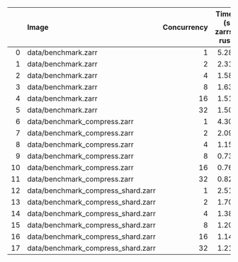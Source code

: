 |    | Image                              |   Concurrency |   Time (s)<br>zarrs<br>rust |   <br>tensorstore<br>python |   <br>zarr<br>python |   <br>zarr<br>dask<br>python |   Memory (GB)<br>zarrs<br>rust |   <br>tensorstore<br>python |   <br>zarr<br>python |   <br>zarr<br>dask<br>python |
|---:|:-----------------------------------|--------------:|----------------------------:|----------------------------:|---------------------:|-----------------------------:|-------------------------------:|----------------------------:|---------------------:|-----------------------------:|
|  0 | data/benchmark.zarr                |             1 |                        5.28 |                        6.07 |                 5.56 |                         5.85 |                           0.04 |                        0.17 |                 0.15 |                         0.18 |
|  1 | data/benchmark.zarr                |             2 |                        2.31 |                        3.52 |                 3.09 |                         3.48 |                           0.07 |                        0.23 |                 0.23 |                         0.25 |
|  2 | data/benchmark.zarr                |             4 |                        1.58 |                        2.50 |                 2.73 |                         3.14 |                           0.13 |                        0.36 |                 0.35 |                         0.38 |
|  3 | data/benchmark.zarr                |             8 |                        1.63 |                        2.20 |                 2.96 |                         3.32 |                           0.25 |                        0.46 |                 0.62 |                         0.64 |
|  4 | data/benchmark.zarr                |            16 |                        1.51 |                        2.22 |                 2.88 |                         3.25 |                           0.50 |                        0.86 |                 1.08 |                         1.10 |
|  5 | data/benchmark.zarr                |            32 |                        1.50 |                        2.26 |                 2.89 |                         3.23 |                           0.77 |                        1.61 |                 2.13 |                         1.97 |
|  6 | data/benchmark_compress.zarr       |             1 |                        4.30 |                        6.76 |                 6.04 |                         6.31 |                           0.05 |                        0.19 |                 0.17 |                         0.20 |
|  7 | data/benchmark_compress.zarr       |             2 |                        2.09 |                        3.65 |                 3.70 |                         3.94 |                           0.09 |                        0.25 |                 0.25 |                         0.32 |
|  8 | data/benchmark_compress.zarr       |             4 |                        1.15 |                        2.51 |                 2.65 |                         2.77 |                           0.17 |                        0.39 |                 0.49 |                         0.47 |
|  9 | data/benchmark_compress.zarr       |             8 |                        0.73 |                        2.04 |                 2.38 |                         2.62 |                           0.31 |                        0.59 |                 0.79 |                         0.81 |
| 10 | data/benchmark_compress.zarr       |            16 |                        0.76 |                        2.13 |                 2.38 |                         2.73 |                           0.54 |                        0.92 |                 1.20 |                         1.23 |
| 11 | data/benchmark_compress.zarr       |            32 |                        0.82 |                        2.14 |                 2.48 |                         2.84 |                           0.79 |                        1.49 |                 2.26 |                         2.26 |
| 12 | data/benchmark_compress_shard.zarr |             1 |                        2.51 |                        2.94 |                33.78 |                        34.48 |                           0.08 |                        0.18 |                 0.36 |                         0.40 |
| 13 | data/benchmark_compress_shard.zarr |             2 |                        1.70 |                        2.27 |                29.69 |                        30.51 |                           0.12 |                        0.22 |                 0.50 |                         0.51 |
| 14 | data/benchmark_compress_shard.zarr |             4 |                        1.38 |                        1.98 |                28.35 |                        29.56 |                           0.21 |                        0.31 |                 0.63 |                         0.68 |
| 15 | data/benchmark_compress_shard.zarr |             8 |                        1.20 |                        1.80 |                28.28 |                        29.00 |                           0.36 |                        0.44 |                 0.88 |                         0.96 |
| 16 | data/benchmark_compress_shard.zarr |            16 |                        1.14 |                        1.75 |                28.77 |                        29.97 |                           0.63 |                        0.60 |                 1.42 |                         1.47 |
| 17 | data/benchmark_compress_shard.zarr |            32 |                        1.21 |                        1.83 |                31.06 |                        32.69 |                           0.88 |                        0.79 |                 2.52 |                         2.57 |